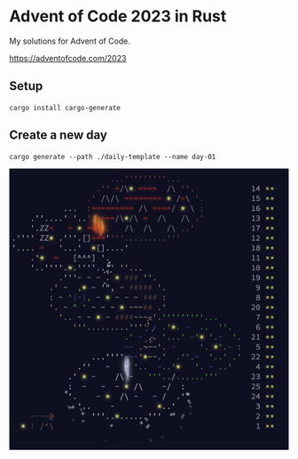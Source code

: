 Advent of Code 2023 in Rust
===========================

My solutions for Advent of Code.

https://adventofcode.com/2023

## Setup

```
cargo install cargo-generate 
```

## Create a new day

```
cargo generate --path ./daily-template --name day-01
```

![calender](/aoc2023.png)

